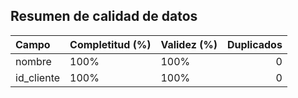 ## Resumen de calidad de datos

| Campo      | Completitud (%)   | Validez (%)   |   Duplicados |
|:-----------|:------------------|:--------------|-------------:|
| nombre     | 100%              | 100%          |            0 |
| id_cliente | 100%              | 100%          |            0 |
